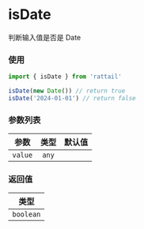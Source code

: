# isDate

判断输入值是否是 Date

### 使用

```ts
import { isDate } from 'rattail'

isDate(new Date()) // return true
isDate('2024-01-01') // return false
```

### 参数列表

| 参数    | 类型  | 默认值 |
| ------- | :---: | -----: |
| `value` | `any` |        |

### 返回值

|   类型    |
| :-------: |
| `boolean` |
